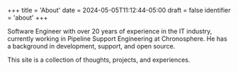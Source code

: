 +++
title = 'About'
date = 2024-05-05T11:12:44-05:00
draft = false
identifier = 'about'
+++


Software Engineer with over 20 years of experience in the IT industry, currently working in Pipeline Support Engineering at Chronosphere. He has a background in development, support, and open source.

This site is a collection of thoughts, projects, and experiences. 
